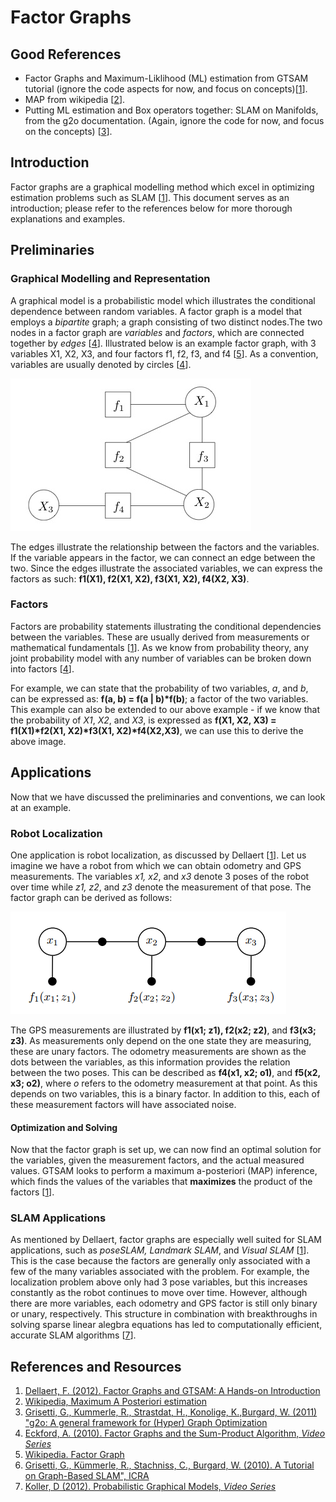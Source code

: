 # Factor Graphs

## Good References

* Factor Graphs and Maximum-Liklihood (ML) estimation from GTSAM tutorial (ignore the code aspects for now, and focus on concepts)[[1][Dellaert2012]].
* MAP from wikipedia [[2][MAP-wiki]].
* Putting ML estimation and Box operators together: SLAM on Manifolds, from the g2o documentation. (Again, ignore the code for now, and focus on the concepts) [[3][g2o]].
## Introduction

Factor graphs are a graphical modelling method which excel in optimizing
estimation problems such as SLAM [[1][Dellaert2012]]. This document serves as
an introduction; please refer to the references below for more thorough
explanations and examples.

## Preliminaries

### Graphical Modelling and Representation

A graphical model is a probabilistic model which illustrates the conditional
dependence between random variables. A factor graph is a model that employs a
*bipartite* graph; a graph consisting of two distinct nodes.The two nodes in
a factor graph are *variables* and *factors*, which are connected together by
*edges* [[4][Eckford2010]]. Illustrated below is an example factor graph,
with 3 variables X1, X2, X3, and four factors f1, f2, f3, and f4 [[5][FG-wiki]].
As a convention, variables are usually denoted by circles [[4][Eckford2010]].

![Factor Graph](factor_graph.jpg)

The edges illustrate the relationship between the factors and the variables. If
the variable appears in the factor, we can connect an edge between the two.
Since the edges illustrate the associated variables, we can express the factors
as such: **f1(X1), f2(X1, X2), f3(X1, X2), f4(X2, X3)**.

### Factors

Factors are probability statements illustrating the conditional dependencies
between the variables. These are usually derived from measurements or
mathematical fundamentals [[1][Dellaert2012]]. As we know from probability
theory, any joint probability model with any number of variables can be broken
down into factors [[4][Eckford2010]].

For example, we can state that the probability of two variables, *a*, and *b*,
can be expressed as: **f(a, b) = f(a | b)\*f(b)**; a factor of the two
variables. This example can also be extended to our above example - if we know
that the probability of *X1*, *X2*, and *X3*, is expressed as **f(X1, X2, X3) =
f1(X1)\*f2(X1, X2)\*f3(X1, X2)\*f4(X2,X3)**, we can use this to derive the
above image.

## Applications

Now that we have discussed the preliminaries and conventions, we can look at an
example.

### Robot Localization

One application is robot localization, as discussed by Dellaert
[[1][Dellaert2012]]. Let us imagine we have a robot from which we can obtain
odometry and GPS measurements. The variables *x1, x2*, and *x3* denote 3 poses
of the robot over time while *z1, z2*, and *z3* denote the measurement of that
pose. The factor graph can be derived as follows:

![Factor Graph 2](factor_graph_2.jpg)

The GPS measurements are illustrated by **f1(x1; z1), f2(x2; z2)**, and
**f3(x3; z3)**. As measurements only depend on the one state they are
measuring, these are unary factors. The odometry measurements are shown as the
dots between the variables, as this information provides the relation between
the two poses. This can be described as **f4(x1, x2; o1)**, and **f5(x2, x3;
o2)**, where *o* refers to the odometry measurement at that point. As this
depends on two variables, this is a binary factor. In addition to this, each of
these measurement factors will have associated noise.


#### Optimization and Solving

Now that the factor graph is set up, we can now find an optimal solution for
the variables, given the measurement factors, and the actual measured values.
GTSAM looks to perform a maximum a-posteriori (MAP) inference, which finds the
values of the variables that **maximizes** the product of the factors
[[1][Dellaert2012]].

### SLAM Applications

As mentioned by Dellaert, factor graphs are especially well suited for SLAM
applications, such as *poseSLAM, Landmark SLAM*, and *Visual SLAM*
[[1][Dellaert2012]]. This is the case because the factors are generally only
associated with a few of the many variables associated with the problem. For
example, the localization problem above only had 3 pose variables, but this
increases constantly as the robot continues to move over time. However,
although there are more variables, each odometry and GPS factor is still only
binary or unary, respectively. This structure in combination with breakthroughs
in solving sparse linear alegbra equations has led to computationally
efficient, accurate SLAM algorithms [[7][Grisetti2010]].


## References and Resources
1.  [Dellaert, F. (2012). Factor Graphs and GTSAM: A Hands-on Introduction][Dellaert2012]
2.  [Wikipedia, Maximum A Posteriori estimation][MAP-wiki]
3.  [Grisetti, G., Kummerle, R., Strastdat, H., Konolige, K.,Burgard, W. (2011) "g2o: A general framework for (Hyper) Graph Optimization][g2o]
4.  [Eckford, A. (2010). Factor Graphs and the Sum-Product Algorithm, *Video Series*][Eckford2010]
5.  [Wikipedia. Factor Graph][FG-wiki]
6.  [Grisetti, G., Kümmerle, R., Stachniss, C., Burgard, W. (2010). A Tutorial on Graph-Based SLAM", ICRA][Grisetti2010]
7.  [Koller, D (2012). Probabilistic Graphical Models, *Video Series*][Koller2012]

[Dellaert2012]: https://research.cc.gatech.edu/borg/sites/edu.borg/files/downloads/gtsam.pdf
[MAP-wiki]: https://en.wikipedia.org/wiki/Maximum_likelihood_estimation
[Eckford2010]: https://www.youtube.com/watch?v=8H5LJVgtzsg
[FG-wiki]: https://en.wikipedia.org/wiki/Factor_graph
[g2o]: https://github.com/RainerKuemmerle/g2o/blob/master/doc/g2o.pdf
[Grisetti2010]: http://www2.informatik.uni-freiburg.de/~stachnis/pdf/grisetti10titsmag.pdf
[Koller2012]: https://www.youtube.com/watch?v=6ODl1rxoT14&list=PL50E6E80E8525B59C&index=5
